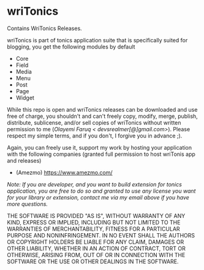# wriTonics
Contains WriTonics Releases.

wriTonics is part of tonics application suite that is specifically suited for blogging, you get the following modules by default

- Core
- Field
- Media
- Menu
- Post
- Page
- Widget

While this repo is open and wriTonics releases can be downloaded and use free of charge, you shouldn't and can't freely copy, modify, merge, publish, distribute, sublicense, and/or sell copies of wriTonics without written permission to me (*Olayemi Faruq < devsrealmer[@]gmail.com>*). Please respect my simple terms, and if you don't, I forgive you in advance ;).

Again, you can freely use it, support my work by hosting your application with the following companies (granted full permission to host wriTonis app and releases)

- (Amezmo) https://www.amezmo.com/

*Note: If you are developer, and you want to build extension for tonics application, you are free to do so and granted to use any license you want for your library or extension, contact me via my email above if you have more questions.*

THE SOFTWARE IS PROVIDED "AS IS", WITHOUT WARRANTY OF ANY KIND, EXPRESS OR IMPLIED, INCLUDING BUT NOT LIMITED TO THE WARRANTIES OF MERCHANTABILITY, FITNESS FOR A PARTICULAR PURPOSE AND NONINFRINGEMENT. IN NO EVENT SHALL THE AUTHORS OR COPYRIGHT HOLDERS BE LIABLE FOR ANY CLAIM, DAMAGES OR OTHER LIABILITY, WHETHER IN AN ACTION OF CONTRACT, TORT OR OTHERWISE, ARISING FROM, OUT OF OR IN CONNECTION WITH THE SOFTWARE OR THE USE OR OTHER DEALINGS IN THE SOFTWARE.
